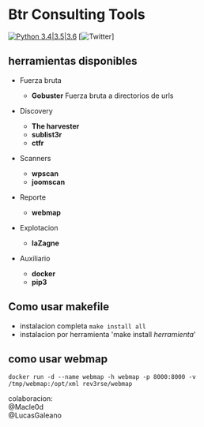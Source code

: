 # Btr Consulting Tools
[![Python 3.4|3.5|3.6](https://img.shields.io/badge/python-3.4|3.5|3.6-brightgreen.svg)](https://www.python.org/)
[![Twitter](https://img.shields.io/badge/twitter-@vortexau_-blue.svg)]



## herramientas disponibles
- Fuerza bruta
  - **Gobuster** Fuerza bruta a directorios de urls

- Discovery
  - **The harvester**
  - **sublist3r**
  - **ctfr**

- Scanners
  - **wpscan**
  - **joomscan**

- Reporte
  - **webmap**

- Explotacion
  - **laZagne**

- Auxiliario
  - **docker**
  - **pip3**


## Como usar makefile
- instalacion completa `make install all`
- instalacion por herramienta 'make install _herramienta_'

## como usar webmap

`docker run -d --name webmap -h webmap -p 8000:8000 -v /tmp/webmap:/opt/xml rev3rse/webmap`




colaboracion:
  <br/>@Macle0d
  <br/>@LucasGaleano
